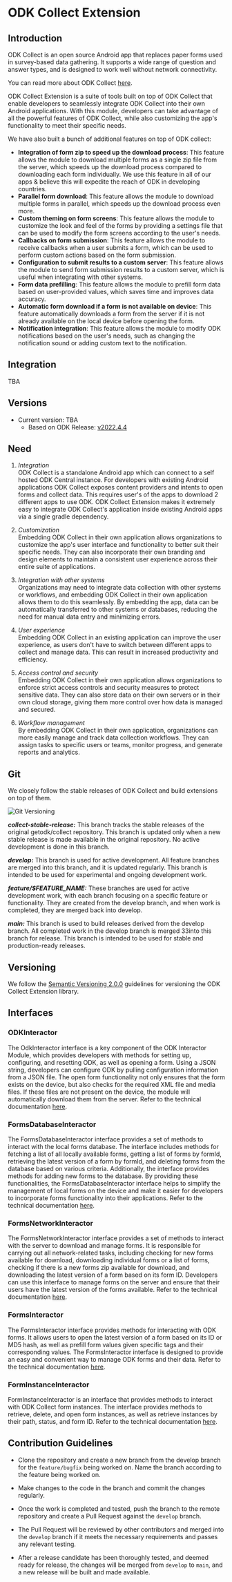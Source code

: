 # ODK Collect Extension

## Introduction

ODK Collect is an open source Android app that replaces paper forms used in survey-based data
gathering. It supports a wide range of question and answer types, and is designed to work well
without network connectivity.

You can read more about ODK Collect [here](https://docs.getodk.org/collect-intro/).

ODK Collect Extension is a suite of tools built on top of ODK Collect that enable developers to
seamlessly integrate ODK Collect into their own Android applications. With this module, developers
can take advantage of all the powerful features of ODK Collect, while also customizing the app's
functionality to meet their specific needs.

We have also built a bunch of additional features on top of ODK collect:

* **Integration of form zip to speed up the download process**: This feature allows the module to
  download multiple forms as a single zip file from the server, which speeds up the download process
  compared to downloading each form individually. We use this feature in all of our apps & believe
  this will expedite the reach of ODK in developing countries.
* **Parallel form download**: This feature allows the module to download multiple forms in parallel,
  which speeds up the download process even more.
* **Custom theming on form screens**: This feature allows the module to customize the look and feel
  of the forms by providing a settings file that can be used to modify the form screens according to
  the user's needs.
* **Callbacks on form submission**: This feature allows the module to receive callbacks when a user
  submits a form, which can be used to perform custom actions based on the form submission.
* **Configuration to submit results to a custom server**: This feature allows the module to send
  form submission results to a custom server, which is useful when integrating with other systems.
* **Form data prefilling**: This feature allows the module to prefill form data based on
  user-provided values, which saves time and improves data accuracy.
* **Automatic form download if a form is not available on device**: This feature automatically
  downloads a form from the server if it is not already available on the local device before opening
  the form.
* **Notification integration**: This feature allows the module to modify ODK notifications based on
  the user's needs, such as changing the notification sound or adding custom text to the
  notification.

## Integration

TBA

## Versions

* Current version: TBA
    * Based on ODK Release: [v2022.4.4](https://github.com/getodk/collect/releases/tag/v2022.4.4)

## Need

1. *Integration* <br>
   ODK Collect is a standalone Android app which can connect to a self hosted ODK Central instance.
   For developers with existing Android applications ODK Collect exposes content providers and
   intents to open forms and collect data. This requires user's of the apps to download 2 different
   apps to use ODK. ODK Collect Extension makes it extremely easy to integrate ODK Collect's
   application inside existing Android apps via a single gradle dependency.

2. *Customization* <br>
   Embedding ODK Collect in their own application allows organizations to customize the app's user
   interface and functionality to better suit their specific needs. They can also incorporate their
   own branding and design elements to maintain a consistent user experience across their entire
   suite of applications.

3. *Integration with other systems* <br>
   Organizations may need to integrate data collection with other systems or workflows, and
   embedding ODK Collect in their own application allows them to do this seamlessly. By embedding
   the app, data can be automatically transferred to other systems or databases, reducing the need
   for manual data entry and minimizing errors.

4. *User experience* <br>
   Embedding ODK Collect in an existing application can improve the user experience, as users don't
   have to switch between different apps to collect and manage data. This can result in increased
   productivity and efficiency.

5. *Access control and security* <br>
   Embedding ODK Collect in their own application allows organizations to enforce strict access
   controls and security measures to protect sensitive data. They can also store data on their own
   servers or in their own cloud storage, giving them more control over how data is managed and
   secured.

6. *Workflow management* <br>
   By embedding ODK Collect in their own application, organizations can more easily manage and track
   data collection workflows. They can assign tasks to specific users or teams, monitor progress,
   and generate reports and analytics.

## Git

We closely follow the stable releases of ODK Collect and build extensions on top of them.

![Git Versioning](./GitFlowOdkCollectExtension.png)

***collect-stable-release:*** This branch tracks the stable releases of the original getodk/collect
repository. This branch is updated only when a new stable release is made available in the original
repository. No active development is done in this branch.

***develop:*** This branch is used for active development. All feature branches are merged into this
branch, and it is updated regularly. This branch is intended to be used for experimental and ongoing
development work.

***feature/$FEATURE_NAME:*** These branches are used for active development work, with each branch
focusing on a specific feature or functionality. They are created from the develop branch, and when
work is completed, they are merged back into develop.

***main:*** This branch is used to build releases derived from the develop branch. All completed
work in the develop branch is merged 33into this branch for release. This branch is intended to be
used for stable and production-ready releases.

## Versioning

We follow the [Semantic Versioning 2.0.0](https://semver.org/#semantic-versioning-200) guidelines
for versioning the ODK Collect Extension library.

## Interfaces

### ODKInteractor

The OdkInteractor interface is a key component of the ODK Interactor Module, which provides
developers with methods for setting up, configuring, and resetting ODK, as well as opening a form.
Using a JSON string, developers can configure ODK by pulling configuration information from a JSON
file. The open form functionality not only ensures that the form exists on the device, but also
checks for the required XML file and media files. If these files are not present on the device, the
module will automatically download them from the server.
Refer to the technical documentation [here](./odk/extension/README.md#odkinteractor-interface).

### FormsDatabaseInteractor

The FormsDatabaseInteractor interface provides a set of methods to interact with the local forms
database. The interface includes methods for fetching a list of all locally available forms, getting
a list of forms by formId, retrieving the latest version of a form by formId, and deleting forms
from the database based on various criteria. Additionally, the interface provides methods for adding
new forms to the database. By providing these functionalities, the FormsDatabaseInteractor interface
helps to simplify the management of local forms on the device and make it easier for developers to
incorporate forms functionality into their applications. Refer to the technical
documentation [here](./odk/extension/README.md#formsdatabaseinteractor-interface).

### FormsNetworkInteractor

The FormsNetworkInteractor interface provides a set of methods to interact with the server to
download and manage forms. It is responsible for carrying out all network-related tasks, including
checking for new forms available for download, downloading individual forms or a list of forms,
checking if there is a new forms zip available for download, and downloading the latest version of a
form based on its form ID. Developers can use this interface to manage forms on the server and
ensure that their users have the latest version of the forms available. Refer to the technical
documentation [here](./odk/extension/README.md#formsnetworkinteractor-interface).

### FormsInteractor

The FormsInteractor interface provides methods for interacting with ODK forms. It allows users to
open the latest version of a form based on its ID or MD5 hash, as well as prefill form values given
specific tags and their corresponding values. The FormsInteractor interface is designed to provide
an easy and convenient way to manage ODK forms and their data. Refer to the technical
documentation [here](./odk/extension/README.md#formsinteractor-interface).

### FormInstanceInteractor

FormInstanceInteractor is an interface that provides methods to interact with ODK Collect form
instances. The interface provides methods to retrieve, delete, and open form instances, as well as
retrieve instances by their path, status, and form ID. Refer to the technical
documentation [here](./odk/extension/README.md#forminstanceinteractor-interface).

## Contribution Guidelines

- Clone the repository and create a new branch from the develop branch for the `feature/bugfix`
  being worked on. Name the branch according to the feature being worked on.

- Make changes to the code in the branch and commit the changes regularly.

- Once the work is completed and tested, push the branch to the remote repository and create a Pull
  Request against the `develop` branch.

- The Pull Request will be reviewed by other contributors and merged into the `develop` branch if it
  meets the necessary requirements and passes any relevant testing.

- After a release candidate has been thoroughly tested, and deemed ready for release, the changes
  will be merged from `develop` to `main`, and a new release will be built and made available.
